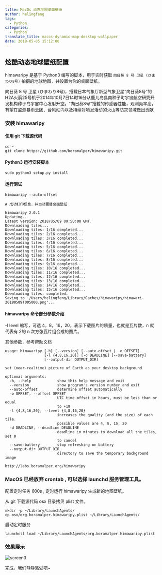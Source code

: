 ```yaml
---
title: MacOs 动态地图桌面壁纸
author: helingfeng
tags:
  - Python
categories:
  - Python
translate_title: macos-dynamic-map-desktop-wallpaper
date: 2018-05-05 15:12:00
---
```

## 炫酷动态地球壁纸配置

himawaripy 是基于 Python3 编写的脚本，用于实时获取 `向日葵 8 号 卫星 (ひまわり8号)` 拍摄的地球地图，并设置为你的桌面壁纸。

向日葵 8 号 卫星 (ひまわり8号)，搭载日本气象厅新型气象卫星“向日葵8号”的H2A火箭25号机于2014年10月7日14时16分从鹿儿岛县南种子町宇宙航空研究开发机构种子岛宇宙中心发射升空。“向日葵8号”搭载的传感器性能，观测频率高，有望在监测暴雨云团、台风动向以及持续对喷发活动的火山等防灾领域做出贡献

### 安装 himawaripy

#### 使用 git 下载源代码

```shell
cd ~
git clone https://github.com/boramalper/himawaripy.git
```
#### Python3 运行安装脚本

```shell
sudo python3 setup.py install
```

#### 运行测试

```shell
himawaripy --auto-offset

# 成功打印信息，并自动更替桌面壁纸

himawaripy 2.0.1
Updating...
Latest version: 2018/05/09 00:50:00 GMT.
Downloading tiles...
Downloading tiles: 1/16 completed...
Downloading tiles: 2/16 completed...
Downloading tiles: 3/16 completed...
Downloading tiles: 4/16 completed...
Downloading tiles: 5/16 completed...
Downloading tiles: 6/16 completed...
Downloading tiles: 7/16 completed...
Downloading tiles: 8/16 completed...
Downloading tiles: 9/16 completed...
Downloading tiles: 10/16 completed...
Downloading tiles: 11/16 completed...
Downloading tiles: 12/16 completed...
Downloading tiles: 13/16 completed...
Downloading tiles: 14/16 completed...
Downloading tiles: 15/16 completed...
Downloading tiles: completed.
Saving to '/Users/helingfeng/Library/Caches/himawaripy/himawari-20180509T005000.png'...

```

#### himawaripy 命令部分参数介绍

-l level 缩写，可选 4，8，16，20。表示下载图片的质量，也就是瓦片数，n 就代表有 2的 n 次方张瓦片组合成的图片。

其他参数，参考帮助文档
```shell
usage: himawaripy [-h] [--version] [--auto-offset | -o OFFSET]
                  [-l {4,8,16,20}] [-d DEADLINE] [--save-battery]
                  [--output-dir OUTPUT_DIR]

set (near-realtime) picture of Earth as your desktop background

optional arguments:
  -h, --help            show this help message and exit
  --version             show program's version number and exit
  --auto-offset         determine offset automatically
  -o OFFSET, --offset OFFSET
                        UTC time offset in hours, must be less than or equal
                        to +10
  -l {4,8,16,20}, --level {4,8,16,20}
                        increases the quality (and the size) of each tile.
                        possible values are 4, 8, 16, 20
  -d DEADLINE, --deadline DEADLINE
                        deadline in minutes to download all the tiles, set 0
                        to cancel
  --save-battery        stop refreshing on battery
  --output-dir OUTPUT_DIR
                        directory to save the temporary background image

http://labs.boramalper.org/himawaripy

```

### MacOS 已经放弃 crontab , 可以选择 launchd 服务管理工具。

配置定时任务 600s , 定时运行 himawaripy 生成新的地图壁纸。

从 git 下载源代码 osx 目录拷贝 plist 文件。
```shell
mkdir -p ~/Library/LaunchAgents/
cp osx/org.boramalper.himawaripy.plist ~/Library/LaunchAgents/
```

启动定时服务

```shell
launchctl load ~/Library/LaunchAgents/org.boramalper.himawaripy.plist
```

### 效果展示

![screen3](/images/screen_3.png)

完成，我们静静感受吧~

